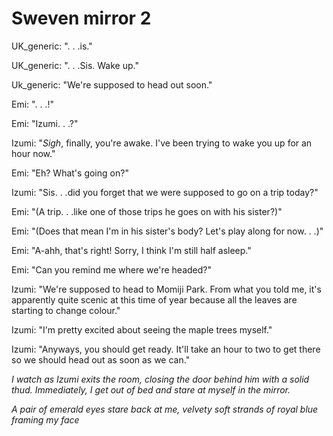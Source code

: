 # Sweven mirror 2

UK_generic: ". . .is."

UK_generic: ". . .Sis. Wake up."

Uk_generic: "We're supposed to head out soon."

Emi: ". . .!"

Emi: "Izumi. . .?"

Izumi: "*Sigh*, finally, you're awake. I've been trying to wake you up for an hour now."

Emi: "Eh? What's going on?"

Izumi: "Sis. . .did you forget that we were supposed to go on a trip today?"

Emi: "(A trip. . .like one of those trips he goes on with his sister?)"

Emi: "(Does that mean I'm in his sister's body? Let's play along for now. . .)"

Emi: "A-ahh, that's right! Sorry, I think I'm still half asleep."

Emi: "Can you remind me where we're headed?"

Izumi: "We're supposed to head to Momiji Park. From what you told me, it's apparently quite scenic at this time of year because all the leaves are starting to change colour."

Izumi: "I'm pretty excited about seeing the maple trees myself."

Izumi: "Anyways, you should get ready. It'll take an hour to two to get there so we should head out as soon as we can."

*I watch as Izumi exits the room, closing the door behind him with a solid thud. Immediately, I get out of bed and stare at myself in the mirror.*

*A pair of emerald eyes stare back at me, velvety soft strands of royal blue framing my face*